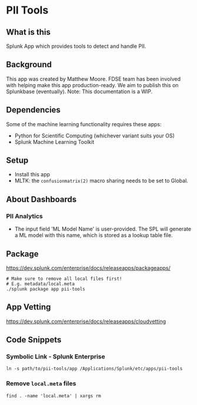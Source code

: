 # PII Tools
## What is this
Splunk App which provides tools to detect and handle PII.

## Background
This app was created by Matthew Moore.
FDSE team has been involved with helping make this app production-ready.
We aim to publish this on Splunkbase (eventually).
Note: This documentation is a WIP.

## Dependencies
Some of the machine learning functionality requires these apps:
- Python for Scientific Computing (whichever variant suits your OS)
- Splunk Machine Learning Toolkit

## Setup
- Install this app
- MLTK: the `confusionmatrix(2)` macro sharing needs to be set to Global.
## About Dashboards
### PII Analytics
- The input field 'ML Model Name' is user-provided. The SPL will generate a ML model with this name, which is stored as a lookup table file.
## Package
https://dev.splunk.com/enterprise/docs/releaseapps/packageapps/
```
# Make sure to remove all local files first!
# E.g. metadata/local.meta
./splunk package app pii-tools
```

## App Vetting
https://dev.splunk.com/enterprise/docs/releaseapps/cloudvetting

## Code Snippets
### Symbolic Link - Splunk Enterprise
```
ln -s path/to/pii-tools/app /Applications/Splunk/etc/apps/pii-tools
```
### Remove `local.meta` files
```
find . -name 'local.meta' | xargs rm
```
